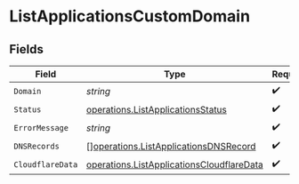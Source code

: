 # ListApplicationsCustomDomain


## Fields

| Field                                                                                                  | Type                                                                                                   | Required                                                                                               | Description                                                                                            |
| ------------------------------------------------------------------------------------------------------ | ------------------------------------------------------------------------------------------------------ | ------------------------------------------------------------------------------------------------------ | ------------------------------------------------------------------------------------------------------ |
| `Domain`                                                                                               | *string*                                                                                               | :heavy_check_mark:                                                                                     | N/A                                                                                                    |
| `Status`                                                                                               | [operations.ListApplicationsStatus](../../models/operations/listapplicationsstatus.md)                 | :heavy_check_mark:                                                                                     | N/A                                                                                                    |
| `ErrorMessage`                                                                                         | *string*                                                                                               | :heavy_check_mark:                                                                                     | N/A                                                                                                    |
| `DNSRecords`                                                                                           | [][operations.ListApplicationsDNSRecord](../../models/operations/listapplicationsdnsrecord.md)         | :heavy_check_mark:                                                                                     | N/A                                                                                                    |
| `CloudflareData`                                                                                       | [operations.ListApplicationsCloudflareData](../../models/operations/listapplicationscloudflaredata.md) | :heavy_check_mark:                                                                                     | N/A                                                                                                    |